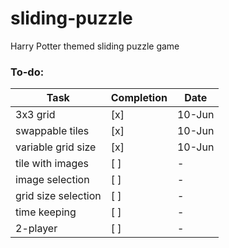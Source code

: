 # sliding-puzzle
Harry Potter themed sliding puzzle game

### To-do:
Task | Completion | Date
------------ | ------------- | -------------
3x3 grid | [x] | 10-Jun
swappable tiles | [x] | 10-Jun
variable grid size | [x] | 10-Jun
tile with images | [ ] | -
image selection | [ ] | -
grid size selection | [ ] | -
time keeping | [ ] | -
2-player | [ ] | -
